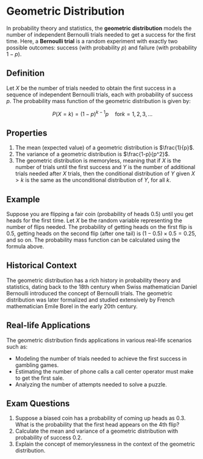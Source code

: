 # Geometric Distribution

In probability theory and statistics, the **geometric distribution** models the number of independent Bernoulli trials needed to get a success for the first time. Here, a **Bernoulli trial** is a random experiment with exactly two possible outcomes: success (with probability $p$) and failure (with probability $1-p$).

## Definition

Let $X$ be the number of trials needed to obtain the first success in a sequence of independent Bernoulli trials, each with probability of success $p$. The probability mass function of the geometric distribution is given by:

$$
P(X= k)=(1-p)^{k-1} p\quad\text{for} k= 1, 2, 3,\ldots$$

## Properties

1. The mean (expected value) of a geometric distribution is $\frac{1}{p}$.
2. The variance of a geometric distribution is $\frac{1-p}{p^2}$.
3. The geometric distribution is memoryless, meaning that if $X$ is the number of trials until the first success and $Y$ is the number of additional trials needed after $X$ trials, then the conditional distribution of $Y$ given $X> k$ is the same as the unconditional distribution of $Y$, for all $k$.

## Example

Suppose you are flipping a fair coin (probability of heads $0.5$) until you get heads for the first time. Let $X$ be the random variable representing the number of flips needed. The probability of getting heads on the first flip is $0.5$, getting heads on the second flip (after one tail) is $(1-0.5)\times 0.5= 0.25$, and so on. The probability mass function can be calculated using the formula above.

## Historical Context

The geometric distribution has a rich history in probability theory and statistics, dating back to the 18th century when Swiss mathematician Daniel Bernoulli introduced the concept of Bernoulli trials. The geometric distribution was later formalized and studied extensively by French mathematician Emile Borel in the early 20th century.

## Real-life Applications

The geometric distribution finds applications in various real-life scenarios such as:

- Modeling the number of trials needed to achieve the first success in gambling games.
- Estimating the number of phone calls a call center operator must make to get the first sale.
- Analyzing the number of attempts needed to solve a puzzle.

## Exam Questions

1. Suppose a biased coin has a probability of coming up heads as $0.3$. What is the probability that the first head appears on the 4th flip?
2. Calculate the mean and variance of a geometric distribution with probability of success $0.2$.
3. Explain the concept of memorylessness in the context of the geometric distribution.